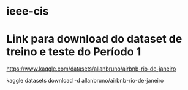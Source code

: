 # ieee-cis

# Link para download do dataset de treino e teste do Período 1

https://www.kaggle.com/datasets/allanbruno/airbnb-rio-de-janeiro

kaggle datasets download -d allanbruno/airbnb-rio-de-janeiro